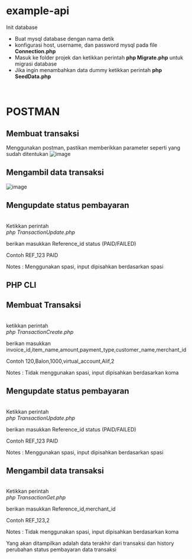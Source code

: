 # example-api

Init database
- Buat mysql database dengan nama detik
- konfigurasi host, username, dan password mysql pada file <b> Connection.php </b>
- Masuk ke folder projek dan ketikkan perintah <b>php Migrate.php</b> untuk migrasi database
- Jika ingin menambahkan data dummy ketikkan perintah <b>php SeedData.php</b>
<br>

<h1> POSTMAN </h1>

<h2> Membuat transaksi </h2>
Menggunakan postman, pastikan memberikkan parameter seperti yang sudah ditentukan
<img src="https://i.ibb.co/JnHFP1g/image.png" alt="image" border="0">

<h2> Mengambil data transaksi </h2>
<img src="https://i.ibb.co/N9Nt0mH/image.png" alt="image" border="0">

<h2> Mengupdate status pembayaran </h2>
<br>
Ketikkan perintah
<br>
<i> php TransactionUpdate.php </i>
<p> berikan masukkan Reference_id status (PAID/FAILED) </p>
<p> Contoh REF_123 PAID </p>
<p> Notes : Menggunakan spasi, input dipisahkan berdasarkan spasi

<h2> PHP CLI </h2>
<h2> Membuat Transaksi </h2>
<br>
ketikkan perintah
<br>
<i>php TransactionCreate.php</i>
<br>
<p> berikan masukkan invoice_id,item_name,amount,payment_type,customer_name,merchant_id </p>
<p> Contoh 120,Balon,1000,virtual_account,Alif,2 </p>
<p> Notes : Tidak menggunakan spasi, input dipisahkan berdasarkan koma
<br>
  

<h2> Mengupdate status pembayaran </h2>
<br>
Ketikkan perintah
<br>
<i> php TransactionUpdate.php </i>
<p> berikan masukkan Reference_id status (PAID/FAILED) </p>
<p> Contoh REF_123 PAID </p>
<p> Notes : Menggunakan spasi, input dipisahkan berdasarkan spasi
  

<h2> Mengambil data transaksi </h2>
<br>
Ketikkan perintah
<br>
<i> php TransactionGet.php </i>
<p> berikan masukkan Reference_id,merchant_id </p>
<p> Contoh REF_123,2 </p>
<p> Notes : Tidak menggunakan spasi, input dipisahkan berdasarkan koma
<br>
<p> Yang akan ditampilkan adalah data terakhir dari transaksi dan history perubahan status pembayaran data transaksi </p>
